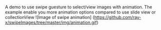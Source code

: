 A demo to use swipe guesture to select/view images with animation.
The example enable you more animation options compared to use slide view or collectionView 
![Image of swipe animation]
(https://github.com/ray-x/swipeImages/tree/master/img/animation.gif)
